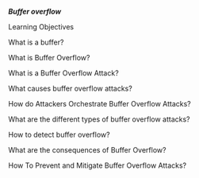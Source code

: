 ***Buffer overflow***

Learning Objectives

What is a buffer?

What is Buffer Overflow?

What is a Buffer Overflow Attack?

What causes buffer overflow attacks?

How do Attackers Orchestrate Buffer Overflow Attacks?

What are the different types of buffer overflow attacks?

How to detect buffer overflow?

What are the consequences of Buffer Overflow?

How To Prevent and Mitigate Buffer Overflow Attacks?
